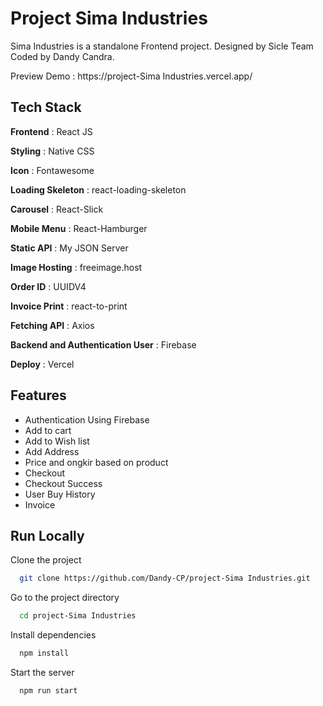 
# Project Sima Industries

Sima Industries is a standalone Frontend project. Designed by Sicle Team Coded by Dandy Candra.

Preview Demo : https://project-Sima Industries.vercel.app/




## Tech Stack

**Frontend** : React JS

**Styling** : Native CSS

**Icon** : Fontawesome

**Loading Skeleton** : react-loading-skeleton

**Carousel** : React-Slick

**Mobile Menu** : React-Hamburger

**Static API** : My JSON Server

**Image Hosting** : freeimage.host

**Order ID** : UUIDV4

**Invoice Print** : react-to-print

**Fetching API** : Axios

**Backend and Authentication User** : Firebase

**Deploy** : Vercel


## Features

- Authentication Using Firebase
- Add to cart
- Add to Wish list
- Add Address
- Price and ongkir based on product
- Checkout
- Checkout Success
- User Buy History
- Invoice


## Run Locally

Clone the project

```bash
  git clone https://github.com/Dandy-CP/project-Sima Industries.git
```

Go to the project directory

```bash
  cd project-Sima Industries
```

Install dependencies

```bash
  npm install
```

Start the server

```bash
  npm run start
```
